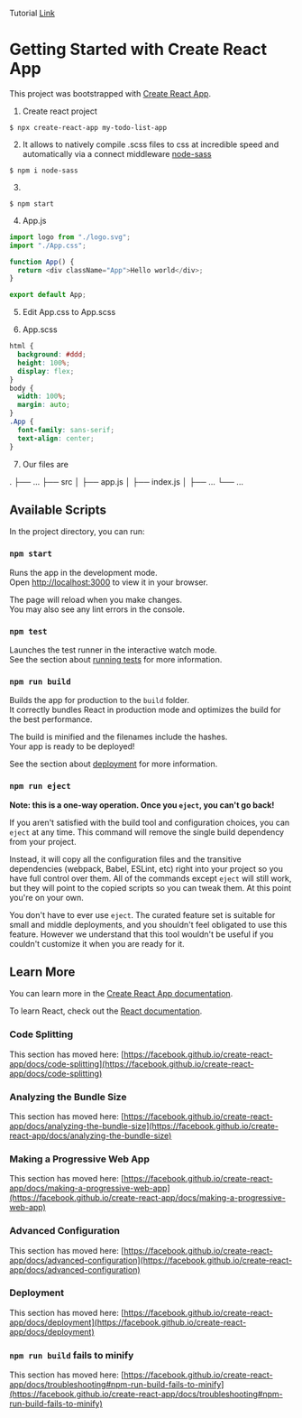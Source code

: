 Tutorial [Link](https://mauriciogc.medium.com/react-creando-una-app-to-do-list-con-create-react-app-y-el-hook-usestate-6ae378569705)

# Getting Started with Create React App

This project was bootstrapped with [Create React App](https://github.com/facebook/create-react-app).

1. Create react project

```shell
$ npx create-react-app my-todo-list-app
```

2. It allows to natively compile .scss files to css at incredible speed and automatically via a connect middleware
   [node-sass](https://www.npmjs.com/package/node-sass])

```shell
$ npm i node-sass
```

3.

```shell
$ npm start
```

4. App.js

```js
import logo from "./logo.svg";
import "./App.css";

function App() {
  return <div className="App">Hello world</div>;
}

export default App;
```

5. Edit App.css to App.scss

6. App.scss

```scss
html {
  background: #ddd;
  height: 100%;
  display: flex;
}
body {
  width: 100%;
  margin: auto;
}
.App {
  font-family: sans-serif;
  text-align: center;
}
```

7. Our files are

.
├── ...
├── src
│   ├── app.js
│   ├── index.js
│   ├── ...
└── ...
   

## Available Scripts

In the project directory, you can run:

### `npm start`

Runs the app in the development mode.\
Open [http://localhost:3000](http://localhost:3000) to view it in your browser.

The page will reload when you make changes.\
You may also see any lint errors in the console.

### `npm test`

Launches the test runner in the interactive watch mode.\
See the section about [running tests](https://facebook.github.io/create-react-app/docs/running-tests) for more information.

### `npm run build`

Builds the app for production to the `build` folder.\
It correctly bundles React in production mode and optimizes the build for the best performance.

The build is minified and the filenames include the hashes.\
Your app is ready to be deployed!

See the section about [deployment](https://facebook.github.io/create-react-app/docs/deployment) for more information.

### `npm run eject`

**Note: this is a one-way operation. Once you `eject`, you can't go back!**

If you aren't satisfied with the build tool and configuration choices, you can `eject` at any time. This command will remove the single build dependency from your project.

Instead, it will copy all the configuration files and the transitive dependencies (webpack, Babel, ESLint, etc) right into your project so you have full control over them. All of the commands except `eject` will still work, but they will point to the copied scripts so you can tweak them. At this point you're on your own.

You don't have to ever use `eject`. The curated feature set is suitable for small and middle deployments, and you shouldn't feel obligated to use this feature. However we understand that this tool wouldn't be useful if you couldn't customize it when you are ready for it.

## Learn More

You can learn more in the [Create React App documentation](https://facebook.github.io/create-react-app/docs/getting-started).

To learn React, check out the [React documentation](https://reactjs.org/).

### Code Splitting

This section has moved here: [https://facebook.github.io/create-react-app/docs/code-splitting](https://facebook.github.io/create-react-app/docs/code-splitting)

### Analyzing the Bundle Size

This section has moved here: [https://facebook.github.io/create-react-app/docs/analyzing-the-bundle-size](https://facebook.github.io/create-react-app/docs/analyzing-the-bundle-size)

### Making a Progressive Web App

This section has moved here: [https://facebook.github.io/create-react-app/docs/making-a-progressive-web-app](https://facebook.github.io/create-react-app/docs/making-a-progressive-web-app)

### Advanced Configuration

This section has moved here: [https://facebook.github.io/create-react-app/docs/advanced-configuration](https://facebook.github.io/create-react-app/docs/advanced-configuration)

### Deployment

This section has moved here: [https://facebook.github.io/create-react-app/docs/deployment](https://facebook.github.io/create-react-app/docs/deployment)

### `npm run build` fails to minify

This section has moved here: [https://facebook.github.io/create-react-app/docs/troubleshooting#npm-run-build-fails-to-minify](https://facebook.github.io/create-react-app/docs/troubleshooting#npm-run-build-fails-to-minify)
